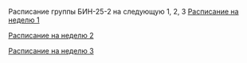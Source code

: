 Расписание группы БИН-25-2 на следующую 1, 2, 3
[Расписание на неделю 1](timetable_1w.md)

[Расписание на неделю 2](timetable_2w.md)

[Расписание на неделю 3](timetable_3w.md)
